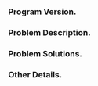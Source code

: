 ### Program Version.
<!-- Pre-alpha if before release. -->

### Problem Description.

### Problem Solutions.

### Other Details.